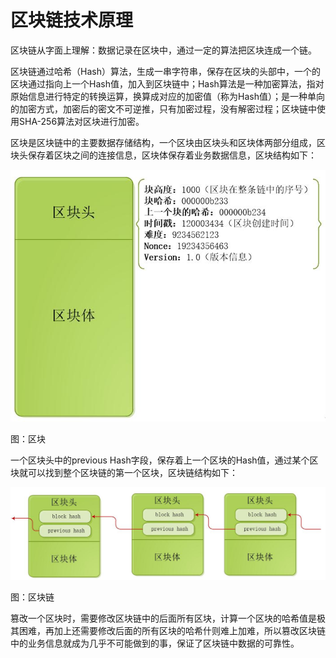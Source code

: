 # 区块链技术原理

区块链从字面上理解：数据记录在区块中，通过一定的算法把区块连成一个链。

区块链通过哈希（Hash）算法，生成一串字符串，保存在区块的头部中，一个的区块通过指向上一个Hash值，加入到区块链中；Hash算法是一种加密算法，指对原始信息进行特定的转换运算，换算成对应的加密值（称为Hash值）；是一种单向的加密方式，加密后的密文不可逆推，只有加密过程，没有解密过程；区块链中使用SHA-256算法对区块进行加密。

区块是区块链中的主要数据存储结构，一个区块由区块头和区块体两部分组成，区块头保存着区块之间的连接信息，区块体保存着业务数据信息，区块结构如下：

![001.jpg](001.jpg)

图：区块

一个区块头中的previous Hash字段，保存着上一个区块的Hash值，通过某个区块就可以找到整个区块链的第一个区块，区块链结构如下：

![002.jpg](002.jpg)

图：区块链

篡改一个区块时，需要修改区块链中的后面所有区块，计算一个区块的哈希值是极其困难，再加上还需要修改后面的所有区块的哈希什则难上加难，所以篡改区块链中的业务信息就成为几乎不可能做到的事，保证了区块链中数据的可靠性。